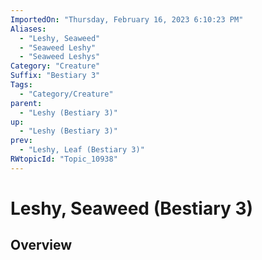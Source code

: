 ```yaml
---
ImportedOn: "Thursday, February 16, 2023 6:10:23 PM"
Aliases:
  - "Leshy, Seaweed"
  - "Seaweed Leshy"
  - "Seaweed Leshys"
Category: "Creature"
Suffix: "Bestiary 3"
Tags:
  - "Category/Creature"
parent:
  - "Leshy (Bestiary 3)"
up:
  - "Leshy (Bestiary 3)"
prev:
  - "Leshy, Leaf (Bestiary 3)"
RWtopicId: "Topic_10938"
---
```

# Leshy, Seaweed (Bestiary 3)
## Overview
